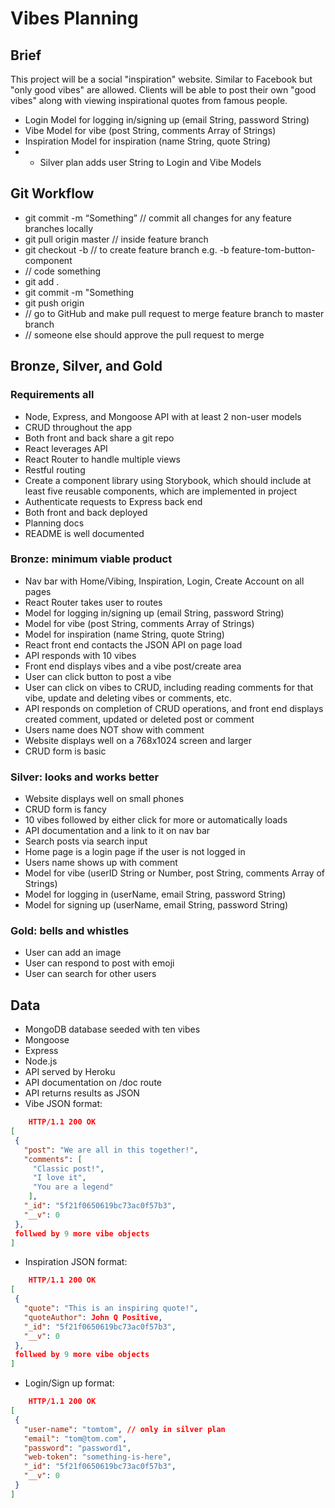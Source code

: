 # Vibes Planning

## Brief

This project will be a social "inspiration" website. Similar to Facebook but "only good vibes" are allowed. Clients will be able to post their own "good vibes" along with viewing inspirational quotes from famous people.

- Login Model for logging in/signing up (email String, password String)
- Vibe Model for vibe (post String, comments Array of Strings)
- Inspiration Model for inspiration (name String, quote String)
- - Silver plan adds user String to Login and Vibe Models

## Git Workflow

- git commit -m “Something” // commit all changes for any feature branches locally
- git pull origin master // inside feature branch
- git checkout -b <branchName> // to create feature branch e.g. -b feature-tom-button-component
- // code something
- git add .
- git commit -m "Something
- git push origin <branchName>
- // go to GitHub and make pull request to merge feature branch to master branch
- // someone else should approve the pull request to merge

## Bronze, Silver, and Gold

### Requirements all

- Node, Express, and Mongoose API with at least 2 non-user models
- CRUD throughout the app
- Both front and back share a git repo
- React leverages API
- React Router to handle multiple views
- Restful routing
- Create a component library using Storybook, which should include at least five reusable components, which are implemented in project
- Authenticate requests to Express back end
- Both front and back deployed
- Planning docs
- README is well documented

### Bronze: minimum viable product

- Nav bar with Home/Vibing, Inspiration, Login, Create Account on all pages
- React Router takes user to routes
- Model for logging in/signing up (email String, password String)
- Model for vibe (post String, comments Array of Strings)
- Model for inspiration (name String, quote String)
- React front end contacts the JSON API on page load
- API responds with 10 vibes
- Front end displays vibes and a vibe post/create area
- User can click button to post a vibe
- User can click on vibes to CRUD, including reading comments for that vibe, update and deleting vibes or comments, etc.
- API responds on completion of CRUD operations, and front end displays created comment, updated or deleted post or comment
- Users name does NOT show with comment
- Website displays well on a 768x1024 screen and larger
- CRUD form is basic

### Silver: looks and works better

- Website displays well on small phones
- CRUD form is fancy
- 10 vibes followed by either click for more or automatically loads
- API documentation and a link to it on nav bar
- Search posts via search input
- Home page is a login page if the user is not logged in
- Users name shows up with comment
- Model for vibe (userID String or Number, post String, comments Array of Strings)
- Model for logging in (userName, email String, password String)
- Model for signing up (userName, email String, password String)

### Gold: bells and whistles

- User can add an image
- User can respond to post with emoji
- User can search for other users

## Data

- MongoDB database seeded with ten vibes
- Mongoose
- Express
- Node.js
- API served by Heroku
- API documentation on /doc route
- API returns results as JSON
- Vibe JSON format:

```json
 	HTTP/1.1 200 OK
[
 {
   "post": "We are all in this together!",
   "comments": [
     "Classic post!",
     "I love it",
     "You are a legend"
    ],
   "_id": "5f21f0650619bc73ac0f57b3",
   "__v": 0
 },
 follwed by 9 more vibe objects
]
```

- Inspiration JSON format:

```json
 	HTTP/1.1 200 OK
[
 {
   "quote": "This is an inspiring quote!",
   "quoteAuthor": John Q Positive,
   "_id": "5f21f0650619bc73ac0f57b3",
   "__v": 0
 },
 follwed by 9 more vibe objects
]
```

- Login/Sign up format:

```json
 	HTTP/1.1 200 OK
[
 {
   "user-name": "tomtom", // only in silver plan
   "email": "tom@tom.com",
   "password": "password1",
   "web-token": "something-is-here",
   "_id": "5f21f0650619bc73ac0f57b3",
   "__v": 0
 }
]
```
